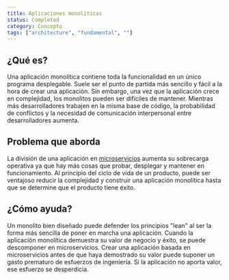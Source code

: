 ```yaml
---
title: Aplicaciones monolíticas
status: Completed
category: Concepto
tags: ["architecture", "fundamental", ""]
---
```


## ¿Qué es?

Una aplicación monolítica contiene toda la funcionalidad en un único programa desplegable.
Suele ser el punto de partida más sencillo y fácil a la hora de crear una aplicación.
Sin embargo, una vez que la aplicación crece en complejidad, los monolitos pueden ser difíciles de mantener.
Mientras más desarrolladores trabajen en la misma base de código, 
la probabilidad de conflictos y la necesidad de comunicación interpersonal entre desarrolladores aumenta. 

## Problema que aborda

La división de una aplicación en [microservicios](/es/microservices/) aumenta su sobrecarga operativa
ya que hay más cosas que probar, desplegar y mantener en funcionamiento.
Al principio del ciclo de vida de un producto, puede ser ventajoso reducir la complejidad y construir una aplicación monolítica
hasta que se determine que el producto tiene éxito.

## ¿Cómo ayuda?

Un monolito bien diseñado puede defender los principios "lean" al ser la forma más sencilla de poner en marcha una aplicación.
Cuando la aplicación monolítica demuestra su valor de negocio y éxito, se puede descomponer en microservicios.
Crear una aplicación basada en microservicios antes de que haya demostrado su valor puede suponer un gasto prematuro de esfuerzos de ingeniería.
Si la aplicación no aporta valor, ese esfuerzo se desperdicia.
